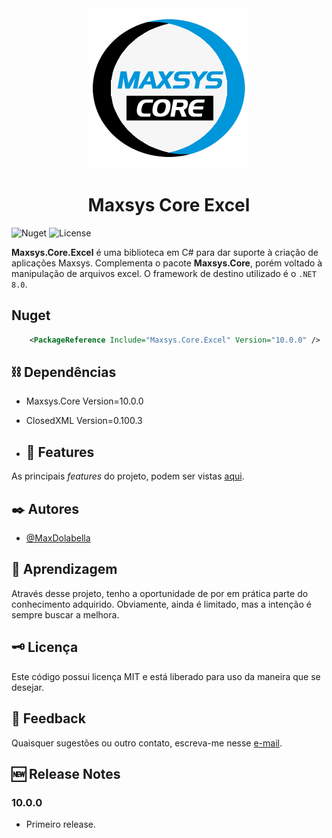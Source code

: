 <div align="center">
<img src="logo.png" alt="drawing" width="256" />
<h1>Maxsys Core Excel</h1>
</div>

![Nuget](https://img.shields.io/nuget/v/Maxsys.Core.Excel)
![License](https://img.shields.io/github/license/maxdolabella/maxsys.core)

**Maxsys.Core.Excel** é uma biblioteca em C# para dar suporte à criação de aplicações Maxsys.
Complementa o pacote **Maxsys.Core**, porém voltado à manipulação de arquivos excel.
O framework de destino utilizado é o `.NET 8.0`.


## Nuget

```xml
    <PackageReference Include="Maxsys.Core.Excel" Version="10.0.0" />
```

## ⛓ Dependências
- Maxsys.Core Version=10.0.0
- ClosedXML Version=0.100.3

- ## 🌟 Features

As principais *features* do projeto, podem ser vistas [aqui](features.md).

## ✒️ Autores

- [@MaxDolabella](https://www.github.com/MaxDolabella)

## 🧐 Aprendizagem

Através desse projeto, tenho a oportunidade de por em prática parte do conhecimento adquirido. Obviamente, ainda é limitado, mas a intenção é sempre buscar a melhora.

## 🗝 Licença

Este código possui licença MIT e está liberado para uso da maneira que se desejar.
  
## 📧 Feedback

Quaisquer sugestões ou outro contato, escreva-me nesse [e-mail](mailto:maxsystech@outlook.com?subject=Github%20contact).

## 🆕 Release Notes

### 10.0.0
+ Primeiro release.

<!-- #### [Old Releases](old-releases.md) -->